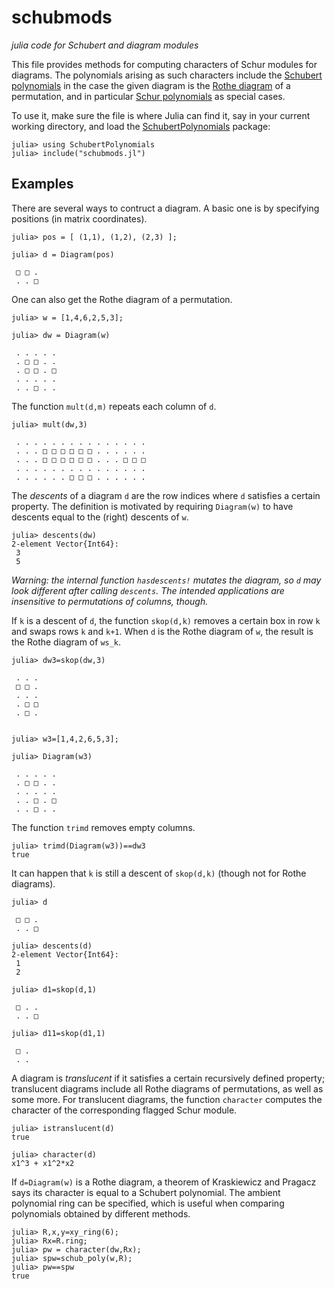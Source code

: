 # schubmods
*julia code for Schubert and diagram modules*

This file provides methods for computing characters of Schur modules for diagrams.  The polynomials arising as such characters include the [Schubert polynomials](https://en.wikipedia.org/wiki/Schubert_polynomial) in the case the given diagram is the [Rothe diagram](https://en.wikipedia.org/wiki/Permutation#Numbering_permutations) of a permutation, and in particular [Schur polynomials](https://en.wikipedia.org/wiki/Schur_polynomial) as special cases.  

To use it, make sure the file is where Julia can find it, say in your current working directory, and load the [SchubertPolynomials](https://github.com/pseudoeffective/SchubertPolynomials.jl/blob/main/README.md) package:

```julia-repl
julia> using SchubertPolynomials
julia> include("schubmods.jl")
```

## Examples

There are several ways to contruct a diagram.  A basic one is by specifying positions (in matrix coordinates).
```julia-repl
julia> pos = [ (1,1), (1,2), (2,3) ];

julia> d = Diagram(pos)

 □ □ . 
 . . □ 
```
One can also get the Rothe diagram of a permutation.
```julia-repl
julia> w = [1,4,6,2,5,3];

julia> dw = Diagram(w)

 . . . . . 
 . □ □ . . 
 . □ □ . □ 
 . . . . . 
 . . □ . . 
```
The function `mult(d,m)` repeats each column of `d`.
```julia-repl
julia> mult(dw,3)

 . . . . . . . . . . . . . . . 
 . . . □ □ □ □ □ □ . . . . . . 
 . . . □ □ □ □ □ □ . . . □ □ □ 
 . . . . . . . . . . . . . . . 
 . . . . . . □ □ □ . . . . . . 
```

The *descents* of a diagram `d` are the row indices where `d` satisfies a certain property.  The definition is motivated by requiring `Diagram(w)` to have descents equal to the (right) descents of `w`.
```julia-repl
julia> descents(dw)
2-element Vector{Int64}:
 3
 5
```
*Warning: the internal function `hasdescents!` mutates the diagram, so `d` may look different after calling `descents`.  The intended applications are insensitive to permutations of columns, though.*

If `k` is a descent of `d`, the function `skop(d,k)` removes a certain box in row `k` and swaps rows `k` and `k+1`.  When `d` is the Rothe diagram of `w`, the result is the Rothe diagram of `ws_k`.
```julia-repl
julia> dw3=skop(dw,3)

 . . . 
 □ □ . 
 . . . 
 . □ □ 
 . □ . 


julia> w3=[1,4,2,6,5,3];

julia> Diagram(w3)

 . . . . . 
 . □ □ . . 
 . . . . . 
 . . □ . □ 
 . . □ . . 
```
The function `trimd` removes empty columns.
```julia-repl
julia> trimd(Diagram(w3))==dw3
true
```
It can happen that `k` is still a descent of `skop(d,k)` (though not for Rothe diagrams).
```
julia> d

 □ □ . 
 . . □ 

julia> descents(d)
2-element Vector{Int64}:
 1
 2

julia> d1=skop(d,1)

 □ . . 
 . . □ 

julia> d11=skop(d1,1)

 □ . 
 . . 
```

A diagram is *translucent* if it satisfies a certain recursively defined property; translucent diagrams include all Rothe diagrams of permutations, as well as some more.  For translucent diagrams, the function `character` computes the character of the corresponding flagged Schur module.
```julia-repl
julia> istranslucent(d)
true

julia> character(d)
x1^3 + x1^2*x2
```
If `d=Diagram(w)` is a Rothe diagram, a theorem of Kraskiewicz and Pragacz says its character is equal to a Schubert polynomial.  The ambient polynomial ring can be specified, which is useful when comparing polynomials obtained by different methods.
```julia-repl
julia> R,x,y=xy_ring(6);
julia> Rx=R.ring;
julia> pw = character(dw,Rx);
julia> spw=schub_poly(w,R);
julia> pw==spw
true
```
